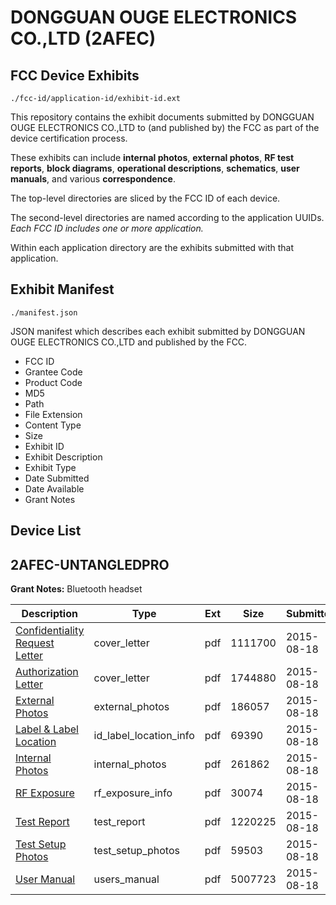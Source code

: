 # DONGGUAN OUGE ELECTRONICS CO.,LTD (2AFEC)
## FCC Device Exhibits

```
./fcc-id/application-id/exhibit-id.ext
```

This repository contains the exhibit documents submitted by DONGGUAN OUGE ELECTRONICS CO.,LTD to (and published by) the FCC as part of the device certification process.

These exhibits can include **internal photos**, **external photos**, **RF test reports**, **block diagrams**, **operational descriptions**, **schematics**, **user manuals**, and various **correspondence**.

The top-level directories are sliced by the FCC ID of each device.

The second-level directories are named according to the application UUIDs. *Each FCC ID includes one or more application.*

Within each application directory are the exhibits submitted with that application. 

## Exhibit Manifest

```
./manifest.json
```

JSON manifest which describes each exhibit submitted by DONGGUAN OUGE ELECTRONICS CO.,LTD and published by the FCC.

- FCC ID
- Grantee Code
- Product Code
- MD5
- Path
- File Extension
- Content Type
- Size
- Exhibit ID
- Exhibit Description
- Exhibit Type
- Date Submitted
- Date Available
- Grant Notes

## Device List
## 2AFEC-UNTANGLEDPRO
**Grant Notes:** Bluetooth headset

| Description | Type | Ext | Size | Submitted | Available |
| ----------- | ---- | --- | ---- | --------- | --------- |
| [Confidentiality Request Letter](2AFEC-UNTANGLEDPRO/472720894aa2bdf405424cb5f1a8ae9f/2717543.pdf) | cover_letter | pdf | 1111700 | 2015-08-18 | 2015-08-18 |
| [Authorization Letter](2AFEC-UNTANGLEDPRO/472720894aa2bdf405424cb5f1a8ae9f/2717545.pdf) | cover_letter | pdf | 1744880 | 2015-08-18 | 2015-08-18 |
| [External Photos](2AFEC-UNTANGLEDPRO/472720894aa2bdf405424cb5f1a8ae9f/2717542.pdf) | external_photos | pdf | 186057 | 2015-08-18 | 2015-08-18 |
| [Label & Label Location](2AFEC-UNTANGLEDPRO/472720894aa2bdf405424cb5f1a8ae9f/2717540.pdf) | id_label_location_info | pdf | 69390 | 2015-08-18 | 2015-08-18 |
| [Internal Photos](2AFEC-UNTANGLEDPRO/472720894aa2bdf405424cb5f1a8ae9f/2717541.pdf) | internal_photos | pdf | 261862 | 2015-08-18 | 2015-08-18 |
| [RF Exposure](2AFEC-UNTANGLEDPRO/472720894aa2bdf405424cb5f1a8ae9f/2717539.pdf) | rf_exposure_info | pdf | 30074 | 2015-08-18 | 2015-08-18 |
| [Test Report](2AFEC-UNTANGLEDPRO/472720894aa2bdf405424cb5f1a8ae9f/2717537.pdf) | test_report | pdf | 1220225 | 2015-08-18 | 2015-08-18 |
| [Test Setup Photos](2AFEC-UNTANGLEDPRO/472720894aa2bdf405424cb5f1a8ae9f/2717536.pdf) | test_setup_photos | pdf | 59503 | 2015-08-18 | 2015-08-18 |
| [User Manual](2AFEC-UNTANGLEDPRO/472720894aa2bdf405424cb5f1a8ae9f/2717534.pdf) | users_manual | pdf | 5007723 | 2015-08-18 | 2015-08-18 |
